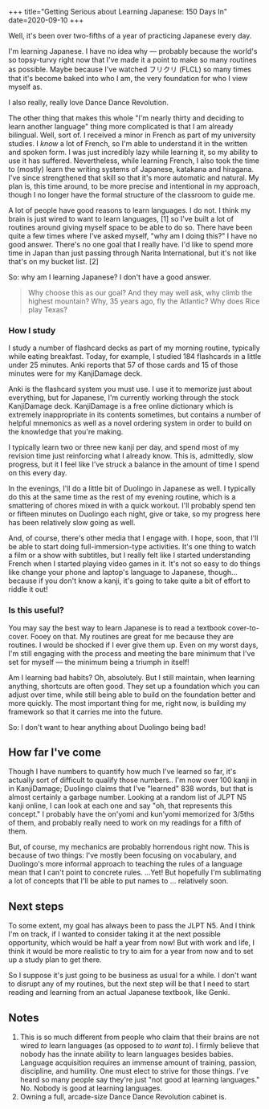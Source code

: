 +++
title="Getting Serious about Learning Japanese: 150 Days In"
date=2020-09-10
+++

Well, it's been over two-fifths of a year of practicing Japanese every day.

I'm learning Japanese.  I have no idea why — probably because the world's so topsy-turvy right now that I've made it a point to make so many routines as possible.  Maybe because I've watched フリクリ (FLCL) so many times that it's become baked into who I am, the very foundation for who I view myself as.

I also really, really love Dance Dance Revolution.

The other thing that makes this whole "I'm nearly thirty and deciding to learn another language" thing more complicated is that I am already bilingual.  Well, sort of.  I received a minor in French as part of my university studies.  I _know_ a lot of French, so I'm able to understand it in the written and spoken form.  I was just incredibly lazy while learning it, so my ability to use it has suffered.  Nevertheless, while learning French, I also took the time to (mostly) learn the writing systems of Japanese, katakana and hiragana.  I've since strengthened that skill so that it's more automatic and natural.  My plan is, this time around, to be more precise and intentional in my approach, though I no longer have the formal structure of the classroom to guide me.

A lot of people have good reasons to learn languages.  I do not.  I think my brain is just wired to want to learn languages, [1] so I've built a lot of routines around giving myself space to be able to do so.  There have been quite a few times where I've asked myself, "why am I doing this?"  I have no good answer.  There's no one goal that I really have.  I'd like to spend more time in Japan than just passing through Narita International, but it's not like that's on my bucket list. [2]

So:  why am I learning Japanese?  I don't have a good answer.

> Why choose this as our goal? And they may well ask, why climb the highest mountain? Why, 35 years ago, fly the Atlantic? Why does Rice play Texas?

### How I study

I study a number of flashcard decks as part of my morning routine, typically while eating breakfast.  Today, for example, I studied 184 flashcards in a little under 25 minutes.  Anki reports that 57 of those cards and 15 of those minutes were for my KanjiDamage deck.

Anki is the flashcard system you must use.  I use it to memorize just about everything, but for Japanese, I'm currently working through the stock KanjiDamage deck.  KanjiDamage is a free online dictionary which is extremely inappropriate in its contents sometimes, but contains a number of helpful mnemonics as well as a novel ordering system in order to build on the knowledge that you're making.

I typically learn two or three new kanji per day, and spend most of my revision time just reinforcing what I already know.  This is, admittedly, slow progress, but it I feel like I've struck a balance in the amount of time I spend on this every day.

In the evenings, I'll do a little bit of Duolingo in Japanese as well.  I typically do this at the same time as the rest of my evening routine, which is a smattering of chores mixed in with a quick workout.  I'll probably spend ten or fifteen minutes on Duolingo each night, give or take, so my progress here has been relatively slow going as well.

And, of course, there's other media that I engage with.  I hope, soon, that I'll be able to start doing full-immersion-type activities.  It's one thing to watch a film or a show with subtitles, but I really felt like I started understanding French when I started playing video games in it.  It's not so easy to do things like change your phone and laptop's language to Japanese, though… because if you don't know a kanji, it's going to take quite a bit of effort to riddle it out!

### Is this useful?

You may say the best way to learn Japanese is to read a textbook cover-to-cover.  Fooey on that.  My routines are great for me because they are routines.  I would be shocked if I ever give them up.  Even on my worst days, I'm still engaging with the process and meeting the bare minimum that I've set for myself — the minimum being a triumph in itself!

Am I learning bad habits?  Oh, absolutely.  But I still maintain, when learning anything, shortcuts are often good.  They set up a foundation which you can adjust over time, while still being able to build on the foundation better and more quickly.  The most important thing for me, right now, is building my framework so that it carries me into the future.

So:  I don't want to hear anything about Duolingo being bad!

## How far I've come

Though I have numbers to quantify how much I've learned so far, it's actually sort of difficult to qualify those numbers..  I'm now over 100 kanji in in KanjiDamage; Duolingo claims that I've "learned" 838 words, but that is almost certainly a garbage number.  Looking at a random list of JLPT N5 kanji online, I can look at each one and say "oh, that represents this concept."  I probably have the on'yomi and kun'yomi memorized for 3/5ths of them, and probably really need to work on my readings for a fifth of them.

But, of course, my mechanics are probably horrendous right now.  This is because of two things:  I've mostly been focusing on vocabulary, and Duolingo's more informal approach to teaching the rules of a language mean that I can't point to concrete rules.  …Yet!  But hopefully I'm sublimating a lot of concepts that I'll be able to put names to … relatively soon.

## Next steps

To some extent, my goal has always been to pass the JLPT N5.  And I think I'm on track, if I wanted to consider taking it at the next possible opportunity, which would be half a year from now!  But with work and life, I think it would be more realistic to try to aim for a year from now and to set up a study plan to get there.

So I suppose it's just going to be business as usual for a while.  I don't want to disrupt any of my routines, but the next step will be that I need to start reading and learning from an actual Japanese textbook, like Genki.

## Notes

1. This is so much different from people who claim that their brains are not wired _to_ learn languages (as opposed to _to want to_).  I firmly believe that nobody has the innate ability to learn languages besides babies.  Language acquisition requires an immense amount of training, passion, discipline, and humility.  One must elect to strive for those things.  I've heard so many people say they're just "not good at learning languages."  No.  Nobody is good at learning languages.
2. Owning a full, arcade-size Dance Dance Revolution cabinet is.
